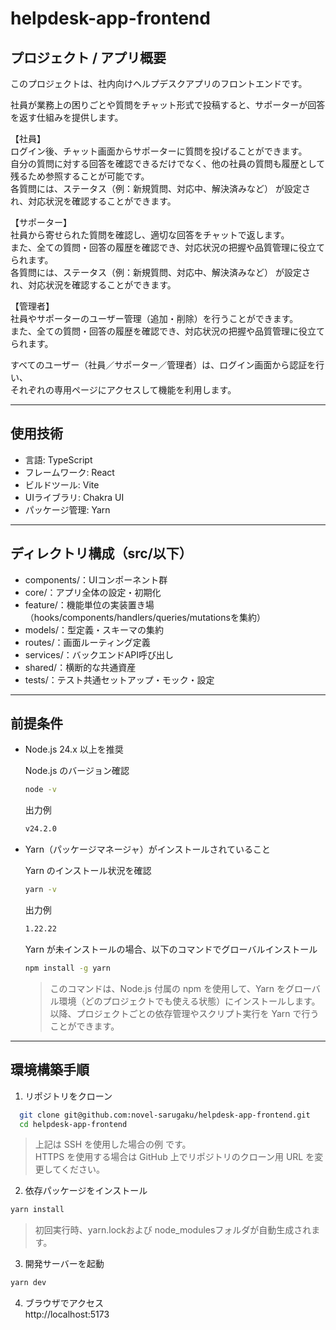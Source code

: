 #  helpdesk-app-frontend

##  プロジェクト / アプリ概要
このプロジェクトは、社内向けヘルプデスクアプリのフロントエンドです。

社員が業務上の困りごとや質問をチャット形式で投稿すると、サポーターが回答を返す仕組みを提供します。

【社員】  
ログイン後、チャット画面からサポーターに質問を投げることができます。  
自分の質問に対する回答を確認できるだけでなく、他の社員の質問も履歴として残るため参照することが可能です。  
各質問には、ステータス（例：新規質問、対応中、解決済みなど） が設定され、対応状況を確認することができます。  

【サポーター】  
社員から寄せられた質問を確認し、適切な回答をチャットで返します。  
また、全ての質問・回答の履歴を確認でき、対応状況の把握や品質管理に役立てられます。  
各質問には、ステータス（例：新規質問、対応中、解決済みなど） が設定され、対応状況を確認することができます。  

【管理者】  
社員やサポーターのユーザー管理（追加・削除）を行うことができます。  
また、全ての質問・回答の履歴を確認でき、対応状況の把握や品質管理に役立てられます。  

すべてのユーザー（社員／サポーター／管理者）は、ログイン画面から認証を行い、  
それぞれの専用ページにアクセスして機能を利用します。

---

##  使用技術
- 言語: TypeScript
- フレームワーク: React
- ビルドツール: Vite
- UIライブラリ: Chakra UI
- パッケージ管理: Yarn

---

##  ディレクトリ構成（src/以下）
- components/：UIコンポーネント群
- core/：アプリ全体の設定・初期化
- feature/：機能単位の実装置き場（hooks/components/handlers/queries/mutationsを集約）
- models/：型定義・スキーマの集約
- routes/：画面ルーティング定義
- services/：バックエンドAPI呼び出し
- shared/：横断的な共通資産
- tests/：テスト共通セットアップ・モック・設定

---

##  前提条件
- Node.js 24.x 以上を推奨

  Node.js のバージョン確認
  ```bash
  node -v
  ```
  出力例
  ```bash
  v24.2.0
  ```
- Yarn（パッケージマネージャ）がインストールされていること
  
  Yarn のインストール状況を確認
  ```bash
  yarn -v
  ```
  出力例
  ```bash
  1.22.22
  ```
  Yarn が未インストールの場合、以下のコマンドでグローバルインストール
  ```bash
  npm install -g yarn
  ```
  > このコマンドは、Node.js 付属の npm を使用して、Yarn をグローバル環境（どのプロジェクトでも使える状態）にインストールします。
  > 以降、プロジェクトごとの依存管理やスクリプト実行を Yarn で行うことができます。

---

##  環境構築手順
1. リポジトリをクローン
```bash
  git clone git@github.com:novel-sarugaku/helpdesk-app-frontend.git
  cd helpdesk-app-frontend
```
> 上記は SSH を使用した場合の例 です。  
> HTTPS を使用する場合は GitHub 上でリポジトリのクローン用 URL を変更してください。
2. 依存パッケージをインストール
```bash
yarn install
```
> 初回実行時、yarn.lockおよび node_modulesフォルダが自動生成されます。
3. 開発サーバーを起動  
```bash
yarn dev
```
4. ブラウザでアクセス  
http://localhost:5173
